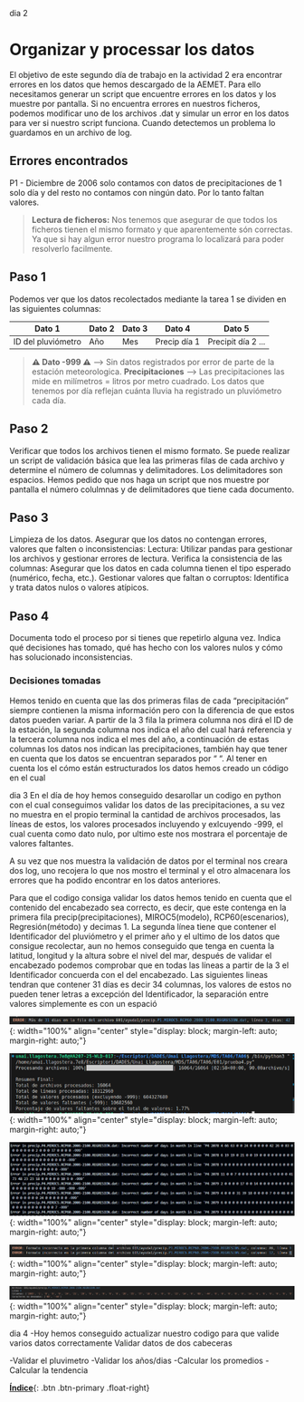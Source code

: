 dia 2

# Organizar y processar los datos

El objetivo de este segundo día de trabajo en la actividad 2 era encontrar errores en los datos que hemos descargado de la AEMET. Para ello necesitamos generar un script que encuentre errores en los datos y los muestre por pantalla. Si no encuentra errores en nuestros ficheros, podemos modificar uno de los archivos .dat y simular un error en los datos para ver si nuestro script funciona.
Cuando detectemos un problema lo guardamos en un archivo de log.

## Errores encontrados 

P1 - Diciembre de 2006 solo contamos con datos de precipitaciones de 1 solo día y del resto no contamos con ningún dato. Por lo tanto faltan valores. 

> **Lectura de ficheros:** Nos tenemos que asegurar de que todos los ficheros tienen el mismo formato y que aparentemente són correctas. Ya que si hay algun error nuestro programa lo localizará para poder resolverlo facilmente.

## Paso 1

Podemos ver que los datos recolectados mediante la tarea 1 se dividen en las siguientes columnas:

| Dato 1 | Dato 2 | Dato 3 | Dato 4 | Dato 5 |
|--------|--------|--------|--------|--------|
| ID del pluviómetro | Año | Mes | Precip día 1 | Precipit día 2 ... |

> **⚠️ Dato -999 ⚠️** --> Sin datos registrados por error de parte de la estación meteorologica.
> **Precipitaciones** --> Las precipitaciones las mide en milímetros = litros por metro cuadrado. Los datos que tenemos por día reflejan cuánta lluvia ha registrado un pluviómetro cada día.

## Paso 2
Verificar que todos los archivos tienen el mismo formato.
Se puede realizar un script de validación básica que lea las primeras filas de cada archivo y determine el número de columnas y delimitadores. Los delimitadores son espacios. 
Hemos pedido que nos haga un script que nos muestre por pantalla el número colulmnas y de delimitadores que tiene cada documento.

## Paso 3
Limpieza de los datos.
Asegurar que los datos no contengan errores, valores que falten o inconsistencias:
Lectura: Utilizar pandas para gestionar los archivos y gestionar errores de lectura.
Verifica la consistencia de las columnas: Asegurar que los datos en cada columna tienen el tipo esperado (numérico, fecha, etc.).
Gestionar valores que faltan o corruptos: Identifica y trata datos nulos o valores atípicos.

## Paso 4 

Documenta todo el proceso por si tienes que repetirlo alguna vez.
Indica qué decisiones has tomado, qué has hecho con los valores nulos y cómo has solucionado inconsistencias.
 
### Decisiones tomadas 

Hemos tenido en cuenta que las dos primeras filas de cada “precipitación” siempre contienen la misma información pero con la diferencia de que estos datos pueden variar. A partir de la 3 fila la primera columna nos dirá el ID de la estación, la segunda columna nos indica el año del cual hará referencia y la tercera columna nos indica el mes del año, a continuación de estas columnas los datos nos indican las precipitaciones, también hay que tener en cuenta que los datos se encuentran separados por “ “. 
Al tener en cuenta los el cómo están estructurados los datos hemos creado un código en el cual



dia 3 
En el día de hoy hemos conseguido desarollar un codigo en python con el cual conseguimos validar los datos de las precipitaciones, a su vez no muestra en el propio terminal la cantidad de archivos procesados, las líneas de estos, los valores procesados incluyendo y exlcuyendo -999, el cual cuenta como dato nulo, por ultimo este nos mostrara el porcentaje de valores faltantes.


A su vez que nos muestra la validación de datos por el terminal nos creara dos log, uno recojera lo que nos mostro el terminal y el otro almacenara los errores que ha podido encontrar en los datos anteriores.


Para que el codigo consiga validar los datos hemos tenido en cuenta que el contenido del encabezado sea correcto, es decir, que este contenga en la primera fila precip(precipitaciones), MIROC5(modelo), RCP60(escenarios), Regresión(método) y decimas 1. La segunda línea tiene que contener el Identificador del pluviómetro y el primer año y el ultimo de los datos que consigue recolectar, aun no hemos conseguido que tenga en cuenta la latitud, longitud y la altura sobre el nivel del mar, después de validar el encabezado podemos comprobar que en todas las líneas a partir de la 3 el Identificador concuerda con el del encabezado. Las siguientes lineas tendran que contener 31 días es decir 34 columnas, los valores de estos no pueden tener letras a excepción del Identificador, la separación entre valores simplemente es con un espació

![Imagen](./E02/Imagen2.png){: width="100%" align="center" style="display: block; margin-left: auto; margin-right: auto;"}

![Imagen](./E02/Imagen1.png){: width="100%" align="center" style="display: block; margin-left: auto; margin-right: auto;"}

![Imagen](./E02/Imagen.png){: width="100%" align="center" style="display: block; margin-left: auto; margin-right: auto;"}

![Imagen](./E02/Imagen3.png){: width="100%" align="center" style="display: block; margin-left: auto; margin-right: auto;"}

![Imagen](./E02/Imagen4.png){: width="100%" align="center" style="display: block; margin-left: auto; margin-right: auto;"}

dia 4
-Hoy hemos conseguido actualizar nuestro codigo para que valide varios datos correctamente
Validar datos de dos cabeceras

-Validar el pluvimetro
-Validar los años/dias
-Calcular los promedios
-Calcular la tendencia




[**Índice**](../README.md){: .btn .btn-primary .float-right}


